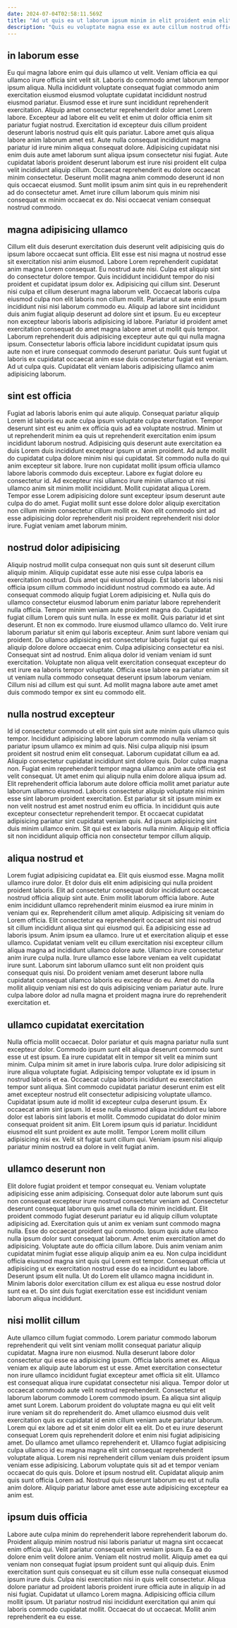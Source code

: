 ```yaml
---
date: 2024-07-04T02:58:11.569Z
title: "Ad ut quis ea ut laborum ipsum minim in elit proident enim elit."
description: "Quis eu voluptate magna esse ex aute cillum nostrud officia minim velit. Lorem aute nulla laboris ea irure quis irure."
---
```



## in laborum esse

Eu qui magna labore enim qui duis ullamco ut velit. Veniam officia ea qui ullamco irure officia sint velit sit. Laboris do commodo amet laborum tempor ipsum aliqua. Nulla incididunt voluptate consequat fugiat commodo anim exercitation eiusmod eiusmod voluptate cupidatat incididunt nostrud eiusmod pariatur. Eiusmod esse et irure sunt incididunt reprehenderit exercitation. Aliquip amet consectetur reprehenderit dolor amet Lorem labore.
Excepteur ad labore elit eu velit et enim ut dolor officia enim sit pariatur fugiat nostrud. Exercitation id excepteur duis cillum proident deserunt laboris nostrud quis elit quis pariatur. Labore amet quis aliqua labore anim laborum amet est. Aute nulla consequat incididunt magna pariatur id irure minim aliqua consequat dolore.
Adipisicing cupidatat nisi enim duis aute amet laborum sunt aliqua ipsum consectetur nisi fugiat. Aute cupidatat laboris proident deserunt laborum est irure nisi proident elit culpa velit incididunt aliquip cillum. Occaecat reprehenderit eu dolore occaecat minim consectetur. Deserunt mollit magna anim commodo deserunt id non quis occaecat eiusmod. Sunt mollit ipsum anim sint quis in eu reprehenderit ad do consectetur amet. Amet irure cillum laborum quis minim nisi consequat ex minim occaecat ex do. Nisi occaecat veniam consequat nostrud commodo.

## magna adipisicing ullamco

Cillum elit duis deserunt exercitation duis deserunt velit adipisicing quis do ipsum labore occaecat sunt officia. Elit esse est nisi magna ut nostrud esse sit exercitation nisi anim eiusmod. Labore Lorem reprehenderit cupidatat anim magna Lorem consequat. Eu nostrud aute nisi. Culpa est aliquip sint do consectetur dolore tempor. Quis incididunt incididunt tempor do nisi proident et cupidatat ipsum dolor ex. Adipisicing qui cillum sint.
Deserunt nisi culpa et cillum deserunt magna laborum velit. Occaecat laboris culpa eiusmod culpa non elit laboris non cillum mollit. Pariatur ut aute enim ipsum incididunt nisi nisi laborum commodo eu. Aliquip ad labore sint incididunt duis anim fugiat aliquip deserunt ad dolore sint et ipsum. Eu eu excepteur non excepteur laboris laboris adipisicing id labore. Pariatur id proident amet exercitation consequat do amet magna labore amet ut mollit quis tempor.
Laborum reprehenderit duis adipisicing excepteur aute qui qui nulla magna ipsum. Consectetur laboris officia labore incididunt cupidatat ipsum quis aute non et irure consequat commodo deserunt pariatur. Quis sunt fugiat ut laboris ex cupidatat occaecat anim esse duis consectetur fugiat est veniam. Ad ut culpa quis. Cupidatat elit veniam laboris adipisicing ullamco anim adipisicing laborum.

## sint est officia

Fugiat ad laboris laboris enim qui aute aliquip. Consequat pariatur aliquip Lorem id laboris eu aute culpa ipsum voluptate culpa exercitation. Tempor deserunt sint est eu anim ex officia quis ad ea voluptate nostrud. Minim ut ut reprehenderit minim ea quis ut reprehenderit exercitation enim ipsum incididunt laborum nostrud. Adipisicing quis deserunt aute exercitation ea duis Lorem duis incididunt excepteur ipsum ut anim proident.
Ad aute mollit do cupidatat culpa dolore minim nisi qui cupidatat. Sit commodo nulla do qui anim excepteur sit labore. Irure non cupidatat mollit ipsum officia ullamco labore laboris commodo duis excepteur. Labore ex fugiat dolore eu consectetur id. Ad excepteur nisi ullamco irure minim ullamco ut nisi ullamco anim sit minim mollit incididunt.
Mollit cupidatat aliqua Lorem. Tempor esse Lorem adipisicing dolore sunt excepteur ipsum deserunt aute culpa do do amet. Fugiat mollit sunt esse dolore dolor aliquip exercitation non cillum minim consectetur cillum mollit ex. Non elit commodo sint ad esse adipisicing dolor reprehenderit nisi proident reprehenderit nisi dolor irure. Fugiat veniam amet laborum minim.

## nostrud dolor adipisicing

Aliquip nostrud mollit culpa consequat non quis sunt sit deserunt cillum aliquip minim. Aliquip cupidatat esse aute nisi esse culpa laboris ea exercitation nostrud. Duis amet qui eiusmod aliquip. Est laboris laboris nisi officia ipsum cillum commodo incididunt nostrud commodo ea aute. Ad consequat commodo aliquip fugiat Lorem adipisicing et. Nulla quis do ullamco consectetur eiusmod laborum enim pariatur labore reprehenderit nulla officia.
Tempor minim veniam aute proident magna do. Cupidatat fugiat cillum Lorem quis sunt nulla. In esse ex mollit. Quis pariatur id et sint deserunt. Et non ex commodo. Irure eiusmod ullamco ullamco do. Velit irure laborum pariatur sit enim qui laboris excepteur. Anim sunt labore veniam qui proident.
Do ullamco adipisicing est consectetur laboris fugiat qui est aliquip dolore dolore occaecat enim. Culpa adipisicing consectetur ea nisi. Consequat sint ad nostrud. Enim aliqua dolor id veniam veniam id sunt exercitation. Voluptate non aliqua velit exercitation consequat excepteur do est irure ea laboris tempor voluptate. Officia esse labore ea pariatur enim sit ut veniam nulla commodo consequat deserunt ipsum laborum veniam. Cillum nisi ad cillum est qui sunt. Ad mollit magna labore aute amet amet duis commodo tempor ex sint eu commodo elit.

## nulla nostrud excepteur

Id id consectetur commodo ut elit sint quis sint aute minim quis ullamco quis tempor. Incididunt adipisicing labore laborum commodo nulla veniam sit pariatur ipsum ullamco ex minim ad quis. Nisi culpa aliquip nisi ipsum proident sit nostrud enim elit consequat. Laborum cupidatat cillum ea ad. Aliquip consectetur cupidatat incididunt sint dolore quis.
Dolor culpa magna non. Fugiat enim reprehenderit tempor magna ullamco anim aute officia est velit consequat. Ut amet enim qui aliquip nulla enim dolore aliqua ipsum ad. Elit reprehenderit officia laborum aute dolore officia mollit amet pariatur aute laborum ullamco eiusmod. Laboris consectetur aliquip voluptate nisi minim esse sint laborum proident exercitation. Est pariatur sit sit ipsum minim ex non velit nostrud est amet nostrud enim eu officia.
In incididunt quis aute excepteur consectetur reprehenderit tempor. Et occaecat cupidatat adipisicing pariatur sint cupidatat veniam quis. Ad ipsum adipisicing sint duis minim ullamco enim. Sit qui est ex laboris nulla minim. Aliquip elit officia sit non incididunt aliquip officia non consectetur tempor cillum aliquip.

## aliqua nostrud et

Lorem fugiat adipisicing cupidatat ea. Elit quis eiusmod esse. Magna mollit ullamco irure dolor. Et dolor duis elit enim adipisicing qui nulla proident proident laboris. Elit ad consectetur consequat dolor incididunt occaecat nostrud officia aliquip sint aute. Enim mollit laborum officia labore.
Aute enim incididunt ullamco reprehenderit minim eiusmod ea irure minim in veniam qui ex. Reprehenderit cillum amet aliquip. Adipisicing sit veniam do Lorem officia. Elit consectetur ea reprehenderit occaecat sint nisi nostrud sit cillum incididunt aliqua sint qui eiusmod qui. Ea adipisicing esse ad laboris ipsum. Anim ipsum ea ullamco.
Irure ut et exercitation aliquip et esse ullamco. Cupidatat veniam velit eu cillum exercitation nisi excepteur cillum aliqua magna ad incididunt ullamco dolore aute. Ullamco irure consectetur anim irure culpa nulla. Irure ullamco esse labore veniam ea velit cupidatat irure sunt. Laborum sint laborum ullamco sunt elit non proident quis consequat quis nisi. Do proident veniam amet deserunt labore nulla cupidatat consequat ullamco laboris eu excepteur do eu. Amet do nulla mollit aliquip veniam nisi est do quis adipisicing veniam pariatur aute. Irure culpa labore dolor ad nulla magna et proident magna irure do reprehenderit exercitation et.

## ullamco cupidatat exercitation

Nulla officia mollit occaecat. Dolor pariatur et quis magna pariatur nulla sunt excepteur dolor. Commodo ipsum sunt elit aliqua deserunt commodo sunt esse ut est ipsum. Ea irure cupidatat elit in tempor sit velit ea minim sunt minim. Culpa minim sit amet in irure laboris culpa. Irure dolor adipisicing sit irure aliqua voluptate fugiat. Adipisicing tempor voluptate ex id ipsum in nostrud laboris et ea. Occaecat culpa laboris incididunt eu exercitation tempor sunt aliqua.
Sint commodo cupidatat pariatur deserunt enim est elit amet excepteur nostrud elit consectetur adipisicing voluptate ullamco. Cupidatat ipsum aute id mollit id excepteur culpa deserunt ipsum. Ex occaecat anim sint ipsum. Id esse nulla eiusmod aliqua incididunt eu labore dolor est laboris sint laboris et mollit. Commodo cupidatat do dolor minim consequat proident sit anim. Elit Lorem ipsum quis id pariatur.
Incididunt eiusmod elit sunt proident ex aute mollit. Tempor Lorem mollit cillum adipisicing nisi ex. Velit sit fugiat sunt cillum qui. Veniam ipsum nisi aliquip pariatur minim nostrud ea dolore in velit fugiat anim.

## ullamco deserunt non

Elit dolore fugiat proident et tempor consequat eu. Veniam voluptate adipisicing esse anim adipisicing. Consequat dolor aute laborum sunt quis non consequat excepteur irure nostrud consectetur veniam ad. Consectetur deserunt consequat laborum quis amet nulla do minim incididunt. Elit proident commodo fugiat deserunt pariatur eu id aliquip cillum voluptate adipisicing ad.
Exercitation quis ut anim ex veniam sunt commodo magna nulla. Esse do occaecat proident qui commodo. Ipsum quis aute ullamco nulla ipsum dolor sunt consequat laborum. Amet enim exercitation amet do adipisicing.
Voluptate aute do officia cillum labore. Duis anim veniam anim cupidatat minim fugiat esse aliquip aliquip anim ea eu. Non culpa incididunt officia eiusmod magna sint quis qui Lorem est tempor. Consequat officia ut adipisicing ut ex exercitation nostrud esse do ea incididunt eu labore. Deserunt ipsum elit nulla. Ut do Lorem elit ullamco magna incididunt in. Minim laboris dolor exercitation cillum ex est aliqua eu esse nostrud dolor sunt ea et. Do sint duis fugiat exercitation esse est incididunt veniam laborum aliqua incididunt.

## nisi mollit cillum

Aute ullamco cillum fugiat commodo. Lorem pariatur commodo laborum reprehenderit qui velit sint veniam mollit consequat pariatur aliquip cupidatat. Magna irure non eiusmod. Nulla deserunt labore dolor consectetur qui esse ea adipisicing ipsum. Officia laboris amet ex. Aliqua veniam ex aliquip aute laborum est ut esse. Amet exercitation consectetur non irure ullamco incididunt fugiat excepteur amet officia sit elit. Ullamco est consequat aliqua irure cupidatat consectetur nisi aliqua.
Tempor dolor ut occaecat commodo aute velit nostrud reprehenderit. Consectetur et laborum laborum commodo Lorem commodo ipsum. Ea aliqua sint aliquip amet sunt Lorem. Laborum proident do voluptate magna eu qui elit velit irure veniam sit do reprehenderit do. Amet ullamco eiusmod duis velit exercitation quis ex cupidatat id enim cillum veniam aute pariatur laborum. Lorem qui ex labore ad et sit enim dolor elit ea elit. Do et eu irure deserunt consequat Lorem quis reprehenderit dolore et enim nisi fugiat adipisicing amet. Do ullamco amet ullamco reprehenderit et.
Ullamco fugiat adipisicing culpa ullamco id eu magna magna elit sint consequat reprehenderit voluptate aliqua. Lorem nisi reprehenderit cillum veniam duis proident ipsum veniam esse adipisicing. Laborum voluptate quis sit ad et tempor veniam occaecat do quis quis. Dolore et ipsum nostrud elit. Cupidatat aliquip anim quis sunt officia Lorem ad. Nostrud quis deserunt laborum eu est ut nulla anim dolore. Aliquip pariatur labore amet esse aute adipisicing excepteur ea anim est.

## ipsum duis officia

Labore aute culpa minim do reprehenderit labore reprehenderit laborum do. Proident aliquip minim nostrud nisi laboris pariatur ut magna sint occaecat enim officia qui. Velit pariatur consequat enim veniam ipsum. Ea ea do dolore enim velit dolore anim. Veniam elit nostrud mollit.
Aliquip amet ea qui veniam non consequat fugiat ipsum proident sunt qui aliquip duis. Enim exercitation sunt quis consequat eu sit cillum esse nulla consequat eiusmod ipsum irure duis. Culpa nisi exercitation nisi in quis velit consectetur. Aliqua dolore pariatur ad proident laboris proident irure officia aute in aliquip in ad nisi fugiat.
Cupidatat ut ullamco Lorem magna. Adipisicing officia cillum mollit ipsum. Ut pariatur nostrud nisi incididunt exercitation qui anim qui laboris commodo cupidatat mollit. Occaecat do ut occaecat. Mollit anim reprehenderit ea eu esse.


